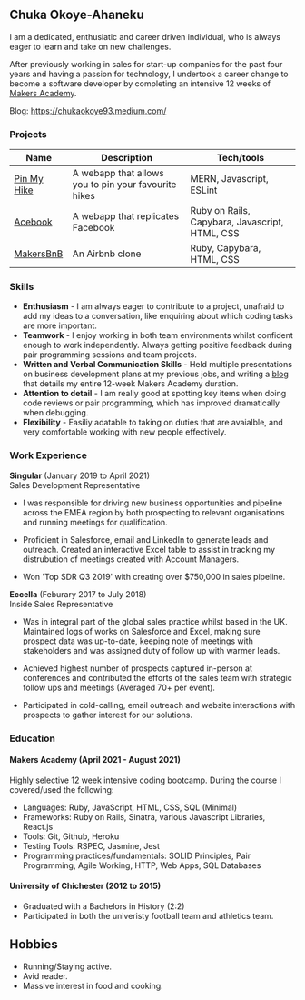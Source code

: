 ## Chuka Okoye-Ahaneku
I am a dedicated, enthusiatic and career driven individual, who is always eager to learn and take on new challenges. 

After previously working in sales for start-up companies for the past four years and having a passion for technology, I undertook a career change to become a software developer by completing an intensive 12 weeks of [Makers Academy](https://github.com/makersacademy).

Blog: https://chukaokoye93.medium.com/

### Projects
| Name                         | Description       | Tech/tools        |
| ---------------------------- | ----------------- | ----------------- |
| [Pin My Hike][1]          | A webapp that allows you to pin your favourite hikes | MERN, Javascript, ESLint |
| [Acebook][2] | A webapp that replicates Facebook | Ruby on Rails, Capybara, Javascript, HTML, CSS |
| [MakersBnB][3] | An Airbnb clone | Ruby, Capybara, HTML, CSS |

### Skills
- **Enthusiasm** - I am always eager to contribute to a project, unafraid to add my ideas to a conversation, like enquiring about which coding tasks are more important. 
- **Teamwork** - I enjoy working in both team environments whilst confident enough to work independently. Always getting positive feedback during pair programming sessions and team projects.
- **Written and Verbal Communication Skills** - Held multiple presentations on business development plans at my previous jobs, and writing a [blog][4] that details my entire 12-week Makers Academy duration.
- **Attention to detail** - I am really good at spotting key items when doing code reviews or pair programming, which has improved dramatically when debugging.
- **Flexibility** - Easiliy adatable to taking on duties that are avaialble, and very comfortable working with new people effectively.

### Work Experience

**Singular** (January 2019 to April 2021)  
Sales Development Representative

- I was responsible for driving new business opportunities and pipeline across the EMEA region by both prospecting to relevant organisations and running meetings for qualification.

- Proficient in Salesforce, email and LinkedIn to generate leads and outreach. Created an interactive Excel table to assist in tracking my distrubution of meetings created with Account Managers.

- Won 'Top SDR Q3 2019' with creating over $750,000 in sales pipeline.

**Eccella** (Feburary 2017 to July 2018)  
Inside Sales Representative

- Was in integral part of the global sales practice whilst based in the UK.
Maintained logs of works on Salesforce and Excel, making sure prospect data was up-to-date, keeping note of meetings with stakeholders and was assigned duty of follow up with warmer leads.
 
 - Achieved highest number of prospects captured in-person at conferences and contributed the efforts of the sales team with strategic follow ups and meetings (Averaged 70+ per event).

 - Participated in cold-calling, email outreach and website interactions with prospects to gather interest for our solutions.
 

### Education

#### Makers Academy (April 2021 - August 2021)
Highly selective 12 week intensive coding bootcamp. During the course I covered/used the following:
- Languages: Ruby, JavaScript, HTML, CSS, SQL (Minimal)
- Frameworks: Ruby on Rails, Sinatra, various Javascript Libraries, React.js
- Tools: Git, Github, Heroku
- Testing Tools: RSPEC, Jasmine, Jest
- Programming practices/fundamentals: SOLID Principles, Pair Programming, Agile Working, HTTP, Web Apps, SQL Databases

#### University of Chichester (2012 to 2015)
- Graduated with a Bachelors in History (2:2)
- Participated in both the univeristy football team and athletics team.

## Hobbies
- Running/Staying active.
- Avid reader.
- Massive interest in food and cooking.

[1]: https://github.com/frank-mck/pin-my-hike
[2]: https://github.com/Ashley-Slaney/acebook-smells-like-team-spirit
[3]: https://github.com/frank-mck/MakerBnB
[4]: https://chukaokoye93.medium.com/
